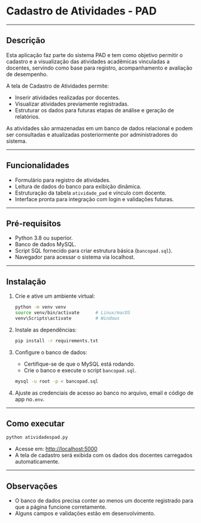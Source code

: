 
# Cadastro de Atividades - PAD

---

## Descrição

Esta aplicação faz parte do sistema PAD e tem como objetivo permitir o cadastro e a visualização das atividades acadêmicas vinculadas a docentes, servindo como base para registro, acompanhamento e avaliação de desempenho.

A tela de Cadastro de Atividades permite:

- Inserir atividades realizadas por docentes.
- Visualizar atividades previamente registradas.
- Estruturar os dados para futuras etapas de análise e geração de relatórios.

As atividades são armazenadas em um banco de dados relacional e podem ser consultadas e atualizadas posteriormente por administradores do sistema.

---

## Funcionalidades

- Formulário para registro de atividades.
- Leitura de dados do banco para exibição dinâmica.
- Estruturação da tabela `atividade_pad` e vínculo com docente.
- Interface pronta para integração com login e validações futuras.

---

## Pré-requisitos

- Python 3.8 ou superior.
- Banco de dados MySQL.
- Script SQL fornecido para criar estrutura básica (`bancopad.sql`).
- Navegador para acessar o sistema via localhost.

---

## Instalação

1. Crie e ative um ambiente virtual:

   ```bash
   python -m venv venv
   source venv/bin/activate      # Linux/macOS
   venv\Scripts\activate         # Windows
   ```

2. Instale as dependências:

   ```bash
   pip install -r requirements.txt
   ```

3. Configure o banco de dados:

   - Certifique-se de que o MySQL está rodando.
   - Crie o banco e execute o script `bancopad.sql`.

   ```bash
   mysql -u root -p < bancopad.sql
   ```

4. Ajuste as credenciais de acesso ao banco no arquivo, email e código de app no`.env`.

---

## Como executar

```bash
python atividadespad.py
```

- Acesse em: [http://localhost:5000](http://localhost:5000)
- A tela de cadastro será exibida com os dados dos docentes carregados automaticamente.

---

## Observações

- O banco de dados precisa conter ao menos um docente registrado para que a página funcione corretamente.
- Alguns campos e validações estão em desenvolvimento.
